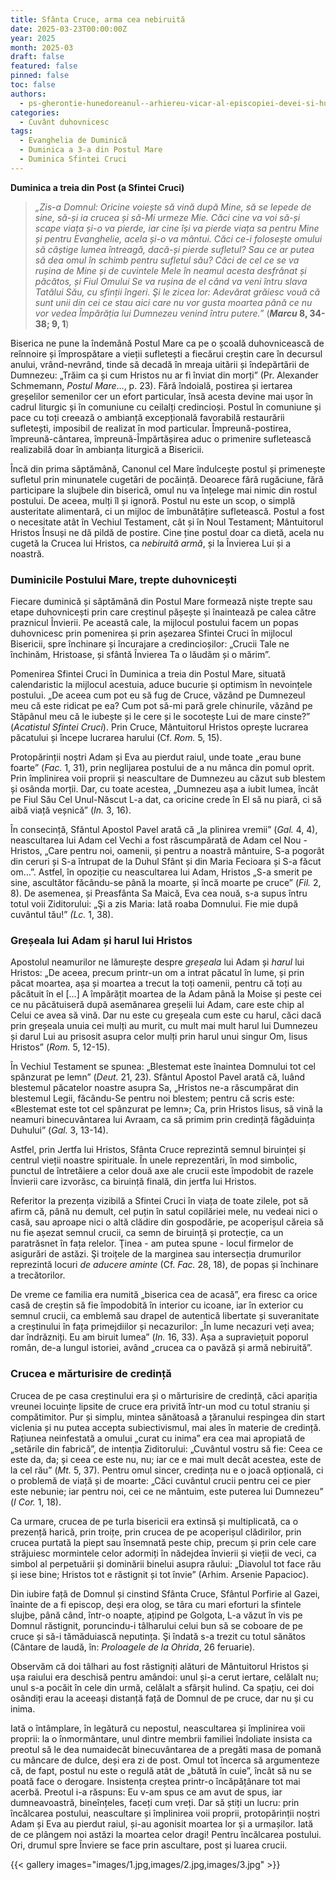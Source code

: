 ```yaml
---
title: Sfânta Cruce, arma cea nebiruită
date: 2025-03-23T00:00:00Z
year: 2025
month: 2025-03
draft: false
featured: false
pinned: false
toc: false
authors:
  - ps-gherontie-hunedoreanul--arhiereu-vicar-al-episcopiei-devei-si-hunedoarei
categories:
  - Cuvânt duhovnicesc
tags:
  - Evanghelia de Duminică
  - Duminica a 3-a din Postul Mare
  - Duminica Sfintei Cruci
---
```

**Duminica a treia din Post (a Sfintei Cruci)**

> _„Zis-a Domnul: Oricine voiește să vină după Mine, să se lepede de sine, să-și ia crucea și să-Mi urmeze Mie. Căci cine va voi să-și scape viața și-o va pierde, iar cine își va pierde viața sa pentru Mine și pentru Evanghelie, acela și-o va mântui. Căci ce-i folosește omului să câștige lumea întreagă, dacă-și pierde sufletul? Sau ce ar putea să dea omul în schimb pentru sufletul său? Căci de cel ce se va rușina de Mine și de cuvintele Mele în neamul acesta desfrânat și păcătos, și Fiul Omului Se va rușina de el când va veni întru slava Tatălui Său, cu sfinții îngeri. Şi le zicea lor: Adevărat grăiesc vouă că sunt unii din cei ce stau aici care nu vor gusta moartea până ce nu vor vedea Împărăția lui Dumnezeu venind întru putere.”_ (**_Marcu_ 8, 34-38; 9, 1**)

Biserica ne pune la îndemână Postul Mare ca pe o școală duhovnicească de reînnoire și împrospătare a vieții sufletești a fiecărui creștin care în decursul anului, vrând-nevrând, tinde să decadă în mreaja uitării și îndepărtării de Dumnezeu: „Trăim ca și cum Hristos nu ar fi înviat din morți” (Pr. Alexander Schmemann, _Postul Mare_…, p. 23). Fără îndoială, postirea și iertarea greșelilor semenilor cer un efort particular, însă acesta devine mai ușor în cadrul liturgic și în comuniune cu ceilalți credincioși. Postul în comuniune și pace cu toți creează o ambianță excepțională favorabilă restaurării sufletești, imposibil de realizat în mod particular. Împreună-postirea, împreună-cântarea, împreună-Împărtășirea aduc o primenire sufletească realizabilă doar în ambianța liturgică a Bisericii.

Încă din prima săptămână, Canonul cel Mare îndulcește postul și primenește sufletul prin minunatele cugetări de pocăință. Deoarece fără rugăciune, fără participare la slujbele din biserică, omul nu va înțelege mai nimic din rostul postului. De aceea, mulți îl și ignoră. Postul nu este un scop, o simplă austeritate alimentară, ci un mijloc de îmbunătățire sufletească. Postul a fost o necesitate atât în Vechiul Testament, cât și în Noul Testament; Mântuitorul Hristos Însuși ne dă pildă de postire. Cine ține postul doar ca dietă, acela nu cugetă la Crucea lui Hristos, ca _nebiruită armă_, și la Învierea Lui și a noastră.

### Duminicile Postului Mare, trepte duhovnicești

Fiecare duminică și săptămână din Postul Mare formează niște trepte sau etape duhovnicești prin care creștinul pășește și înaintează pe calea către praznicul Învierii. Pe această cale, la mijlocul postului facem un popas duhovnicesc prin pomenirea și prin așezarea Sfintei Cruci în mijlocul Bisericii, spre închinare și încurajare a credincioșilor: „Crucii Tale ne închinăm, Hristoase, și sfântă Învierea Ta o lăudăm și o mărim”.

Pomenirea Sfintei Cruci în Duminica a treia din Postul Mare, situată calendaristic la mijlocul acestuia, aduce bucurie și optimism în nevoințele postului. „De aceea cum pot eu să fug de Cruce, văzând pe Dumnezeul meu că este ridicat pe ea? Cum pot să-mi pară grele chinurile, văzând pe Stăpânul meu că le iubește și le cere și le socotește Lui de mare cinste?” (_Acatistul Sfintei Cruci_). Prin Cruce, Mântuitorul Hristos oprește lucrarea păcatului și începe lucrarea harului (Cf. _Rom._ 5, 15).

Protopărinții noștri Adam și Eva au pierdut raiul, unde toate „erau bune foarte” (_Fac._ 1, 31), prin neglijarea postului de a nu mânca din pomul oprit. Prin împlinirea voii proprii și neascultare de Dumnezeu au căzut sub blestem și osânda morții. Dar, cu toate acestea, „Dumnezeu așa a iubit lumea, încât pe Fiul Său Cel Unul-Născut L-a dat, ca oricine crede în El să nu piară, ci să aibă viață veșnică” (_In._ 3, 16).

În consecință, Sfântul Apostol Pavel arată că „la plinirea vremii” (_Gal._ 4, 4), neascultarea lui Adam cel Vechi a fost răscumpărată de Adam cel Nou - Hristos, „Care pentru noi, oamenii, și pentru a noastră mântuire, S-a pogorât din ceruri și S-a întrupat de la Duhul Sfânt și din Maria Fecioara și S-a făcut om…”. Astfel, în opoziție cu neascultarea lui Adam, Hristos „S-a smerit pe sine, ascultător făcându-se până la moarte, și încă moarte pe cruce” (_Fil._ 2, 8). De asemenea, și Preasfânta Sa Maică, Eva cea nouă, s-a supus întru totul voii Ziditorului: „Şi a zis Maria: Iată roaba Domnului. Fie mie după cuvântul tău!” _(Lc._ 1, 38).

### Greșeala lui Adam și harul lui Hristos

Apostolul neamurilor ne lămurește despre _greșeala_ lui Adam și _harul_ lui Hristos: „De aceea, precum printr-un om a intrat păcatul în lume, și prin păcat moartea, așa și moartea a trecut la toți oamenii, pentru că toți au păcătuit în el […] A împărățit moartea de la Adam până la Moise și peste cei ce nu păcătuiseră după asemănarea greșelii lui Adam, care este chip al Celui ce avea să vină. Dar nu este cu greșeala cum este cu harul, căci dacă prin greșeala unuia cei mulți au murit, cu mult mai mult harul lui Dumnezeu și darul Lui au prisosit asupra celor mulți prin harul unui singur Om, Iisus Hristos” (_Rom._ 5, 12-15).

În Vechiul Testament se spunea: „Blestemat este înaintea Domnului tot cel spânzurat pe lemn” (_Deut._ 21, 23). Sfântul Apostol Pavel arată că, luând blestemul păcatelor noastre asupra Sa, „Hristos ne-a răscumpărat din blestemul Legii, făcându-Se pentru noi blestem; pentru că scris este: «Blestemat este tot cel spânzurat pe lemn»; Ca, prin Hristos Iisus, să vină la neamuri binecuvântarea lui Avraam, ca să primim prin credință făgăduința Duhului” (_Gal._ 3, 13-14).

Astfel, prin Jertfa lui Hristos, Sfânta Cruce reprezintă semnul biruinței și centrul vieții noastre spirituale. În unele reprezentări, în mod simbolic, punctul de întretăiere a celor două axe ale crucii este împodobit de razele Învierii care izvorăsc, ca biruință finală, din jertfa lui Hristos.

Referitor la prezența vizibilă a Sfintei Cruci în viața de toate zilele, pot să afirm că, până nu demult, cel puțin în satul copilăriei mele, nu vedeai nici o casă, sau aproape nici o altă clădire din gospodărie, pe acoperișul căreia să nu fie așezat semnul crucii, ca semn de biruință și protecție, ca un paratrăsnet în fața relelor. Ţinea - am putea spune - locul firmelor de asigurări de astăzi. Şi troițele de la marginea sau intersecția drumurilor reprezintă locuri _de aducere aminte_ (Cf. _Fac._ 28, 18), de popas și închinare a trecătorilor.

De vreme ce familia era numită „biserica cea de acasă”, era firesc ca orice casă de creștin să fie împodobită în interior cu icoane, iar în exterior cu semnul crucii, ca emblemă sau drapel de autentică libertate și suveranitate a creștinului în fața primejdiilor și necazurilor: „În lume necazuri veți avea; dar îndrăzniți. Eu am biruit lumea” (_In._ 16, 33). Așa a supraviețuit poporul român, de-a lungul istoriei, având „crucea ca o pavăză și armă nebiruită”.

### Crucea e mărturisire de credință

Crucea de pe casa creștinului era și o mărturisire de credință, căci apariția vreunei locuințe lipsite de cruce era privită într-un mod cu totul straniu și compătimitor. Pur și simplu, mintea sănătoasă a țăranului respingea din start viclenia și nu putea accepta subiectivismul, mai ales în materie de credință. Rațiunea neinfestată a omului „curat cu inima” era cea mai apropiată de „setările din fabrică”, de intenția Ziditorului: „Cuvântul vostru să fie: Ceea ce este da, da; și ceea ce este nu, nu; iar ce e mai mult decât acestea, este de la cel rău” (_Mt._ 5, 37). Pentru omul sincer, credința nu e o joacă opțională, ci o problemă de viață și de moarte: „Căci cuvântul crucii pentru cei ce pier este nebunie; iar pentru noi, cei ce ne mântuim, este puterea lui Dumnezeu” (_I Cor._ 1, 18).

Ca urmare, crucea de pe turla bisericii era extinsă și multiplicată, ca o prezență harică, prin troițe, prin crucea de pe acoperișul clădirilor, prin crucea purtată la piept sau însemnată peste chip, precum și prin cele care străjuiesc mormintele celor adormiți în nădejdea învierii și vieții de veci, ca simbol al perpetuării și dominării binelui asupra răului: „Diavolul tot face rău și iese bine; Hristos tot e răstignit și tot învie” (Arhim. Arsenie Papacioc).

Din iubire față de Domnul și cinstind Sfânta Cruce, Sfântul Porfirie al Gazei, înainte de a fi episcop, deși era olog, se târa cu mari eforturi la sfintele slujbe, până când, într-o noapte, ațipind pe Golgota, L-a văzut în vis pe Domnul răstignit, poruncindu-i tâlharului celui bun să se coboare de pe cruce și să-i tămăduiască neputința. Şi îndată s-a trezit cu totul sănătos (Cântare de laudă, în: _Proloagele de la Ohrida_, 26 feruarie).

Observăm că doi tâlhari au fost răstigniți alături de Mântuitorul Hristos și ușa raiului era deschisă pentru amândoi: unul și-a cerut iertare, celălalt nu; unul s-a pocăit în cele din urmă, celălalt a sfârșit hulind. Ca spațiu, cei doi osândiți erau la aceeași distanță față de Domnul de pe cruce, dar nu și cu inima.

Iată o întâmplare, în legătură cu nepostul, neascultarea și împlinirea voii proprii: la o înmormântare, unul dintre membrii familiei îndoliate insista ca preotul să le dea numaidecât binecuvântarea de a pregăti masa de pomană cu mâncare de dulce, deși era zi de post. Omul tot încerca să argumenteze că, de fapt, postul nu este o regulă atât de „bătută în cuie”, încât să nu se poată face o derogare. Insistența creștea printr-o încăpățânare tot mai acerbă. Preotul i-a răspuns: Eu v-am spus ce am avut de spus, iar dumneavoastră, bineînțeles, faceți cum vreți. Dar să știți un lucru: prin încălcarea postului, neascultare și împlinirea voii proprii, protopărinții noștri Adam și Eva au pierdut raiul, și-au agonisit moartea lor și a urmașilor. Iată de ce plângem noi astăzi la moartea celor dragi! Pentru încălcarea postului. Ori, drumul spre Înviere se face prin ascultare, post și luarea crucii.

{{< gallery images="images/1.jpg,images/2.jpg,images/3.jpg" >}}